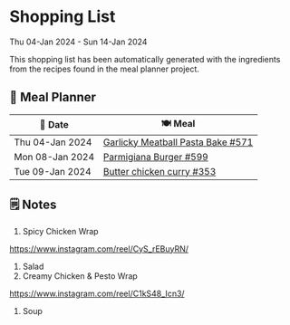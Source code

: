# Shopping List

Thu 04-Jan 2024 - Sun 14-Jan 2024

This shopping list has been automatically generated with the ingredients from the recipes found in the meal planner project.

## 📅 Meal Planner

|📅 Date| 🍽️ Meal|
|----|----|
|Thu 04-Jan 2024|[Garlicky Meatball Pasta Bake  #571](https://github.com/jcallaghan/The-Cookbook/issues/571)|
|Mon 08-Jan 2024|[Parmigiana Burger #599](https://github.com/jcallaghan/The-Cookbook/issues/599)|
|Tue 09-Jan 2024|[Butter chicken curry #353](https://github.com/jcallaghan/The-Cookbook/issues/353)|

## 🗒️ Notes

1. Spicy Chicken Wrap

https://www.instagram.com/reel/CyS_rEBuyRN/
1. Salad
1. Creamy Chicken & Pesto Wrap

https://www.instagram.com/reel/C1kS48_Icn3/
1. Soup
